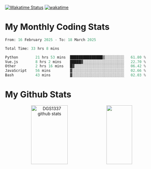 [![Wakatime Status](https://github.com/noopurphalak/noopurphalak/workflows/wakatime-status-update/badge.svg)](https://github.com/noopurphalak/noopurphalak/actions/workflows/main.yml)
[![wakatime](https://wakatime.com/badge/user/80ace140-ef40-4fdd-b8ed-f3be3d2e1aea.svg)](https://wakatime.com/@80ace140-ef40-4fdd-b8ed-f3be3d2e1aea)

# My Monthly Coding Stats

<!--START_SECTION:waka-->

```python
From: 16 February 2025 - To: 18 March 2025

Total Time: 33 hrs 8 mins

Python        21 hrs 53 mins  ███████████████▒░░░░░░░░░   61.80 %
Vue.js        8 hrs 2 mins    █████▓░░░░░░░░░░░░░░░░░░░   22.70 %
Other         2 hrs 16 mins   █▓░░░░░░░░░░░░░░░░░░░░░░░   06.42 %
JavaScript    56 mins         ▓░░░░░░░░░░░░░░░░░░░░░░░░   02.66 %
Bash          43 mins         ▓░░░░░░░░░░░░░░░░░░░░░░░░   02.03 %
```

<!--END_SECTION:waka-->

# My Github Stats
<div style="text-align: center;">
  <img width="49%" height="195px" src="https://github-readme-stats-sigma-five.vercel.app/api?username=noopurphalak&show_icons=true&count_private=true&hide_border=true&title_color=00FFFF&icon_color=00FFFF&text_color=00FFFF&bg_color=0d1117" alt="DGS1337 github stats" />
  <img width="41%" height="195px" src="https://github-readme-stats-sigma-five.vercel.app/api/top-langs/?username=noopurphalak&layout=compact&hide_border=true&title_color=00FFFF&text_color=00FFFF&bg_color=0d1117" />
</div>
